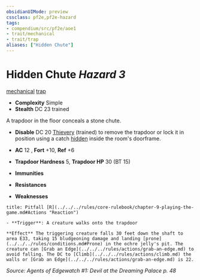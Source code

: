 ```yaml
---
obsidianUIMode: preview
cssclass: pf2e,pf2e-hazard
tags:
- compendium/src/pf2e/aoe1
- trait/mechanical
- trait/trap
aliases: ["Hidden Chute"]
---
```

# Hidden Chute *Hazard 3*  
[mechanical](../../../rules/traits/mechanical.md)  [trap](../../../rules/traits/trap.md)  

- **Complexity** Simple
- **Stealth** DC 23 trained  

A trapdoor in the floor conceals a stone chute.

- **Disable** DC 20 [Thievery](../../skills.md#Thievery) (trained) to remove the trapdoor or lock it in position using a catch [hidden](../../../rules/conditions.md#Hidden) inside the room's doorframe.  

- **AC** 12 , **Fort** +10, **Ref** +6
- **Trapdoor Hardness** 5, **Trapdoor HP** 30 (BT 15)
- **Immunities** 
- **Resistances** 
- **Weaknesses** 
     
```ad-embed-ability
title: Pitfall [R](../../../rules/core-rulebook/chapter-9-playing-the-game.md#Actions "Reaction")

- **Trigger**: A creature walks onto the trapdoor

**Effect** The triggering creature falls 30 feet down the shaft to area E33, taking 15 bludgeoning damage and landing [prone](../../../rules/conditions.md#Prone) in the ochre jelly's pit. The creature can [Grab an Edge](../../../rules/actions/grab-an-edge.md) to avoid falling. The DC to [Climb](../../../rules/actions/climb.md) the walls or [Grab an Edge](../../../rules/actions/grab-an-edge.md) is 22.
```

*Source: Agents of Edgewatch #1: Devil at the Dreaming Palace p. 48*

